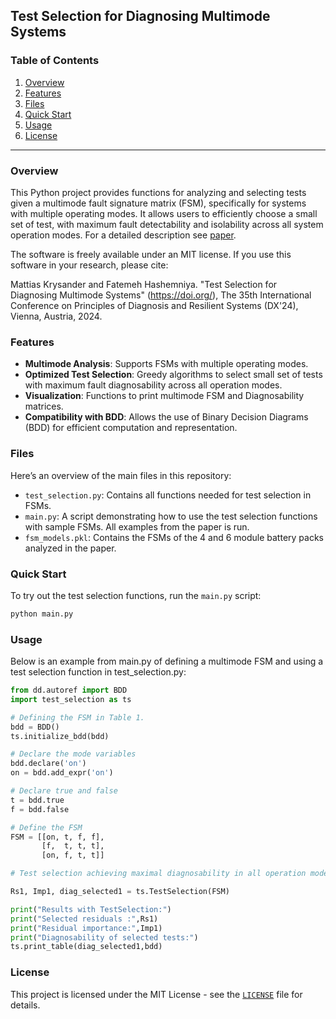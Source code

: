 
## Test Selection for Diagnosing Multimode Systems

### Table of Contents
1. [Overview](#overview)
2. [Features](#features)
3. [Files](#files)
4. [Quick Start](#quick-start)
5. [Usage](#usage)
6. [License](#license)

---

### Overview
This Python project provides functions for analyzing and selecting tests given a multimode fault signature matrix (FSM), specifically for systems with multiple operating modes. It allows users to efficiently choose a small set of  test, with maximum fault detectability and isolability across all system operation modes. For a detailed description see [paper](). 

The software is freely available under an MIT license. If you use this software in your research, please cite:

Mattias Krysander and Fatemeh Hashemniya. "Test Selection for Diagnosing Multimode Systems" (https://doi.org/), The 35th International Conference on Principles of Diagnosis and Resilient Systems (DX'24),  Vienna, Austria, 2024.

### Features
- **Multimode Analysis**: Supports FSMs with multiple operating modes.
- **Optimized Test Selection**: Greedy algorithms to select small set of tests with maximum fault diagnosability across all operation modes.
- **Visualization**: Functions to print multimode FSM and Diagnosability matrices.
- **Compatibility with BDD**: Allows the use of Binary Decision Diagrams (BDD) for efficient computation and representation.

### Files 

Here’s an overview of the main files in this repository:

- `test_selection.py`: Contains all functions needed for test selection in FSMs.
- `main.py`: A script demonstrating how to use the test selection functions with sample FSMs. All examples from the paper is run.
- `fsm_models.pkl`: Contains the FSMs of the 4 and 6 module battery packs analyzed in the paper.

### Quick Start
To try out the test selection functions, run the `main.py` script:

```bash
python main.py
```

### Usage

Below is an example from main.py of defining a multimode FSM and using a test selection function in test_selection.py:

```python
from dd.autoref import BDD
import test_selection as ts

# Defining the FSM in Table 1.
bdd = BDD()
ts.initialize_bdd(bdd)

# Declare the mode variables
bdd.declare('on')
on = bdd.add_expr('on')

# Declare true and false
t = bdd.true
f = bdd.false

# Define the FSM
FSM = [[on, t, f, f],
       [f,  t, t, t],
       [on, f, t, t]]

# Test selection achieving maximal diagnosability in all operation modes

Rs1, Imp1, diag_selected1 = ts.TestSelection(FSM)

print("Results with TestSelection:")
print("Selected residuals :",Rs1)
print("Residual importance:",Imp1)
print("Diagnosability of selected tests:")
ts.print_table(diag_selected1,bdd)

```

### License

This project is licensed under the MIT License - see the [`LICENSE`](LICENSE) file for details.





